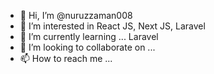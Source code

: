 - 👋 Hi, I’m @nuruzzaman008
- 👀 I’m interested in React JS, Next JS, Laravel
- 🌱 I’m currently learning ... Laravel
- 💞️ I’m looking to collaborate on ...
- 📫 How to reach me ...

<!---
nuruzzaman008/nuruzzaman008 is a ✨ special ✨ repository because its `README.md` (this file) appears on your GitHub profile.
You can click the Preview link to take a look at your changes.
--->

